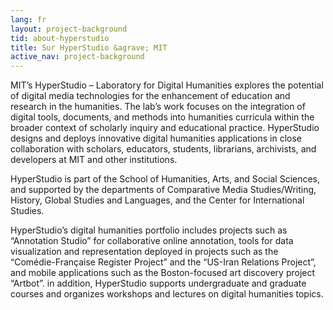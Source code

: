 ```yaml
---
lang: fr
layout: project-background
tid: about-hyperstudio
title: Sur HyperStudio &agrave; MIT
active_nav: project-background
---
```

MIT&rsquo;s HyperStudio &ndash; Laboratory for Digital Humanities explores the potential of digital media technologies for the enhancement of education and research in the humanities. The lab&rsquo;s work focuses on the integration of digital tools, documents, and methods into humanities curricula within the broader context of scholarly inquiry and educational practice. HyperStudio designs and deploys innovative digital humanities applications in close collaboration with scholars, educators, students, librarians, archivists, and developers at MIT and other institutions.

HyperStudio is part of the School of Humanities, Arts, and Social Sciences, and supported by the departments of Comparative Media Studies/Writing, History, Global Studies and Languages, and the Center for International Studies.

HyperStudio&rsquo;s digital humanities portfolio includes projects such as &ldquo;Annotation Studio&rdquo; for collaborative online annotation, tools for data visualization and representation deployed in projects such as the &ldquo;Com&eacute;die-Française Register Project&rdquo; and the &ldquo;US-Iran Relations Project&rdquo;, and mobile applications such as the Boston-focused art discovery project &ldquo;Artbot&rdquo;. in addition, HyperStudio supports undergraduate and graduate courses and organizes workshops and lectures on digital humanities topics.